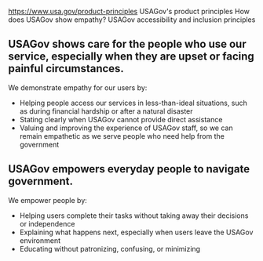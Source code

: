 

https://www.usa.gov/product-principles
USAGov's product principles
How does USAGov show empathy?
USAGov accessibility and inclusion principles

USAGov shows care for the people who use our service, especially when they are upset or facing painful circumstances.
---------------------------------------------------------------------------------------------------------------------

We demonstrate empathy for our users by:

* Helping people access our services in less-than-ideal situations, such as during financial hardship or after a natural disaster
* Stating clearly when USAGov cannot provide direct assistance
* Valuing and improving the experience of USAGov staff, so we can remain empathetic as we serve people who need help from the government

USAGov empowers everyday people to navigate government.
-------------------------------------------------------

We empower people by:

* Helping users complete their tasks without taking away their decisions or independence
* Explaining what happens next, especially when users leave the USAGov environment
* Educating without patronizing, confusing, or minimizing
